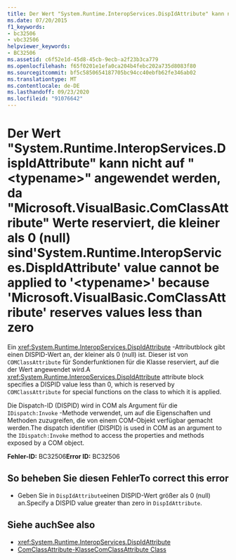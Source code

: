 ```yaml
---
title: Der Wert "System.Runtime.InteropServices.DispIdAttribute" kann nicht auf "<typename>" angewendet werden, da "Microsoft.VisualBasic.ComClassAttribute" Werte reserviert, die kleiner als 0 (null) sind
ms.date: 07/20/2015
f1_keywords:
- bc32506
- vbc32506
helpviewer_keywords:
- BC32506
ms.assetid: c6f52e1d-45d8-45cb-9ecb-a2f23b3ca779
ms.openlocfilehash: f65f0201e1efa0ca204b4febc202a735d8083f80
ms.sourcegitcommit: bf5c5850654187705bc94cc40ebfb62fe346ab02
ms.translationtype: MT
ms.contentlocale: de-DE
ms.lasthandoff: 09/23/2020
ms.locfileid: "91076642"
---
```

# <a name="systemruntimeinteropservicesdispidattribute-value-cannot-be-applied-to-typename-because-microsoftvisualbasiccomclassattribute-reserves-values-less-than-zero"></a><span data-ttu-id="2cc5a-102">Der Wert "System.Runtime.InteropServices.DispIdAttribute" kann nicht auf "\<typename>" angewendet werden, da "Microsoft.VisualBasic.ComClassAttribute" Werte reserviert, die kleiner als 0 (null) sind</span><span class="sxs-lookup"><span data-stu-id="2cc5a-102">'System.Runtime.InteropServices.DispIdAttribute' value cannot be applied to '\<typename>' because 'Microsoft.VisualBasic.ComClassAttribute' reserves values less than zero</span></span>

<span data-ttu-id="2cc5a-103">Ein <xref:System.Runtime.InteropServices.DispIdAttribute> -Attributblock gibt einen DISPID-Wert an, der kleiner als 0 (null) ist. Dieser ist von `COMClassAttribute` für Sonderfunktionen für die Klasse reserviert, auf die der Wert angewendet wird.</span><span class="sxs-lookup"><span data-stu-id="2cc5a-103">A <xref:System.Runtime.InteropServices.DispIdAttribute> attribute block specifies a DISPID value less than 0, which is reserved by `COMClassAttribute` for special functions on the class to which it is applied.</span></span>  
  
 <span data-ttu-id="2cc5a-104">Die Dispatch-ID (DISPID) wird in COM als Argument für die `IDispatch:Invoke` -Methode verwendet, um auf die Eigenschaften und Methoden zuzugreifen, die von einem COM-Objekt verfügbar gemacht werden.</span><span class="sxs-lookup"><span data-stu-id="2cc5a-104">The dispatch identifier (DISPID) is used in COM as an argument to the `IDispatch:Invoke` method to access the properties and methods exposed by a COM object.</span></span>  
  
 <span data-ttu-id="2cc5a-105">**Fehler-ID:** BC32506</span><span class="sxs-lookup"><span data-stu-id="2cc5a-105">**Error ID:** BC32506</span></span>  
  
## <a name="to-correct-this-error"></a><span data-ttu-id="2cc5a-106">So beheben Sie diesen Fehler</span><span class="sxs-lookup"><span data-stu-id="2cc5a-106">To correct this error</span></span>  
  
- <span data-ttu-id="2cc5a-107">Geben Sie in `DispIdAttribute`einen DISPID-Wert größer als 0 (null) an.</span><span class="sxs-lookup"><span data-stu-id="2cc5a-107">Specify a DISPID value greater than zero in `DispIdAttribute`.</span></span>  
  
## <a name="see-also"></a><span data-ttu-id="2cc5a-108">Siehe auch</span><span class="sxs-lookup"><span data-stu-id="2cc5a-108">See also</span></span>

- <xref:System.Runtime.InteropServices.DispIdAttribute>
- [<span data-ttu-id="2cc5a-109">ComClassAttribute-Klasse</span><span class="sxs-lookup"><span data-stu-id="2cc5a-109">ComClassAttribute Class</span></span>](xref:Microsoft.VisualBasic.ComClassAttribute)
